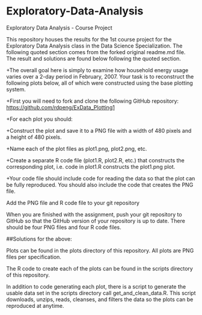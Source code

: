 # Exploratory-Data-Analysis
Exploratory Data Analysis - Course Project

This repository houses the results for the 1st course project for the Exploratory Data Analysis class in the Data Science Specialization. The following quoted section comes from the forked original readme.md file. The result and solutions are found below following the quoted section.

+The overall goal here is simply to examine how household energy usage varies over a 2-day period in February, 2007. Your task is to reconstruct the following plots below, all of which were constructed using the base plotting system.

+First you will need to fork and clone the following GitHub repository: https://github.com/rdpeng/ExData_Plotting1

+For each plot you should:

+Construct the plot and save it to a PNG file with a width of 480 pixels and a height of 480 pixels.

+Name each of the plot files as plot1.png, plot2.png, etc.

+Create a separate R code file (plot1.R, plot2.R, etc.) that constructs the corresponding plot, i.e. code in plot1.R constructs the plot1.png plot.

+Your code file should include code for reading the data so that the plot can be fully reproduced. You should also include the code that creates the PNG file.

Add the PNG file and R code file to your git repository

When you are finished with the assignment, push your git repository to GitHub so that the GitHub version of your repository is up to date. There should be four PNG files and four R code files.

##Solutions for the above:

Plots can be found in the plots directory of this repository. All plots are PNG files per specification.

The R code to create each of the plots can be found in the scripts directory of this repository.

In addition to code generating each plot, there is a script to generate the usable data set in the scripts directory call get_and_clean_data.R. This script downloads, unzips, reads, cleanses, and filters the data so the plots can be reproduced at anytime.
